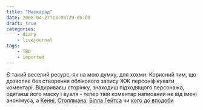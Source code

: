 ```yaml
---
title: "Маскарад"
date: 2008-04-27T13:08:29-05:00
draft: true
categories:
    - diary
    - livejournal
tags:
    - TBD
    - imported
---
```


Є такий веселий ресурс, як на мою думку, для хохми. Корисний тим, що дозволяє без створення облікового запису ЖЖ персоніфікувати коментарі. Відкриваєш сторінку, знаходиш підходящого персонажа, одягаєш його маску і вуаля - тепер твій коментар написаний не від імені анонімуса, а [Кенні](http://maskas.ru/maska/kenny), [Столлмана](http://maskas.ru/maska/rms), [Білла Гейтса](http://maskas.ru/maska/bill_gates) чи [кого до вподоби](http://maskas.ru/)